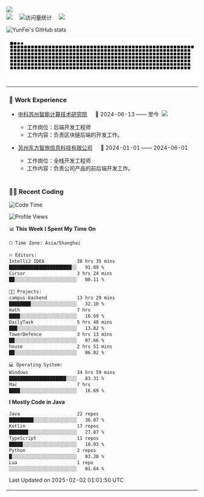   <!-- dynamic typing effect 动态打字效果 -->
  <div>
    <a href="http://yunfei.plus">
      <img src="https://readme-typing-svg.demolab.com?font=Fira+Code&pause=1000&width=435&lines=console.log(%22Hello%2C%20World%22);祝您今天愉快!&center=true&size=27" />
    </a>
  </div>

  <div>
    <a href="http://yunfei.plus/"><img src="https://img.shields.io/badge/Website-博客-8c36db" /></a>&emsp;
    <!-- visitor -->
    <img src="https://komarev.com/ghpvc/?username=yunfeidog&label=Views&color=orange&style=flat" alt="访问量统计" />&emsp;
    <!-- wakatime -->    
    <a href="https://wakatime.com/@yunfeidog"><img src="https://wakatime.com/badge/user/42d0678c-368b-448b-9a77-5d21c5b55352.svg" /></a>
  </div>

![YunFei's GitHub stats](https://github-readme-stats.vercel.app/api?username=yunfeidog)

![snake](./dist/github-contribution-grid-snake.svg)


<table>

<tr><td>

### 🏢 Work Experience

<img align="right" width="88" src="https://cdn.jsdelivr.net/gh/yunfeidog/yunfeidog/assets/images/yuanze.png" />

- [中科苏州智能计算技术研究院](http://iict.ac.cn/sy) &emsp; 📌 2024-06-13 —— 至今

    - 工作岗位：后端开发工程师
    - 工作内容：负责区块链后端的开发工作。

- [苏州东方智旅信息科技有限公司](http://www.leyoobao.com/) &emsp; 📌 2024-01-01 —— 2024-06-01

    - 工作岗位：全栈开发工程师
    - 工作内容：负责公司产品的前后端开发工作。

</td></tr>

<tr><td>

### 👩‍💻 Recent Coding

<!--START_SECTION:waka-->
![Code Time](http://img.shields.io/badge/Code%20Time-2%2C383%20hrs%2038%20mins-blue)

![Profile Views](http://img.shields.io/badge/Profile%20Views-2-blue)

📊 **This Week I Spent My Time On** 

```text
🕑︎ Time Zone: Asia/Shanghai

🔥 Editors: 
IntelliJ IDEA            38 hrs 35 mins      ███████████████████████░░   91.89 % 
Cursor                   3 hrs 24 mins       ██░░░░░░░░░░░░░░░░░░░░░░░   08.11 % 

🐱‍💻 Projects: 
campus-backend           13 hrs 29 mins      ████████░░░░░░░░░░░░░░░░░   32.10 % 
math                     7 hrs               ████░░░░░░░░░░░░░░░░░░░░░   16.69 % 
DailyTask                5 hrs 48 mins       ███░░░░░░░░░░░░░░░░░░░░░░   13.82 % 
TowerDefence             3 hrs 13 mins       ██░░░░░░░░░░░░░░░░░░░░░░░   07.66 % 
house                    2 hrs 51 mins       ██░░░░░░░░░░░░░░░░░░░░░░░   06.82 % 

💻 Operating System: 
Windows                  34 hrs 59 mins      █████████████████████░░░░   83.31 % 
Mac                      7 hrs               ████░░░░░░░░░░░░░░░░░░░░░   16.69 % 
```

**I Mostly Code in Java** 

```text
Java                     22 repos            █████████░░░░░░░░░░░░░░░░   36.07 % 
Kotlin                   17 repos            ███████░░░░░░░░░░░░░░░░░░   27.87 % 
TypeScript               11 repos            █████░░░░░░░░░░░░░░░░░░░░   18.03 % 
Python                   2 repos             █░░░░░░░░░░░░░░░░░░░░░░░░   03.28 % 
Lua                      1 repo              ░░░░░░░░░░░░░░░░░░░░░░░░░   01.64 % 
```




 Last Updated on 2025-02-02 01:01:50 UTC
<!--END_SECTION:waka-->

</td></tr>
<table>
